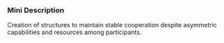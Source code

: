 ### Mini Description

Creation of structures to maintain stable cooperation despite asymmetric capabilities and resources among participants.
